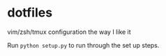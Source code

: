 # dotfiles
vim/zsh/tmux configuration the way I like it 

Run `python setup.py` to run through the set up steps.
